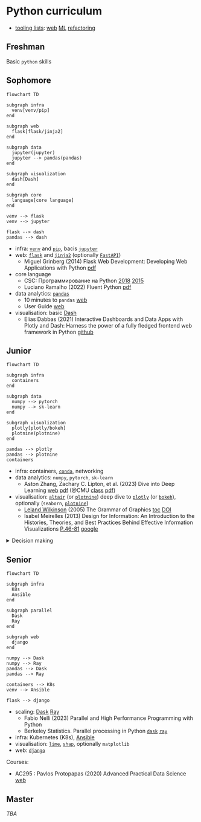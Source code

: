 # Python curriculum

- [tooling lists](https://github.com/ml-tooling):
  [web](https://github.com/ml-tooling/best-of-web-python)
  [ML](https://github.com/ml-tooling/best-of-ml-python)
  [refactoring](https://github.com/ml-tooling/best-of-python-dev#code-refactoring)
<!-- https://hackr.io/blog/best-python-libraries -->
<!-- Data generation: https://github.com/joke2k/faker -->

## Freshman

Basic `python` skills

## Sophomore

```mermaid
flowchart TD

subgraph infra
  venv[venv/pip]
end

subgraph web
  flask[flask/jinja2]
end

subgraph data
  jupyter(jupyter)
  jupyter --> pandas(pandas)
end

subgraph visualization
  dash[Dash]
end

subgraph core
  language[core language]
end

venv --> flask
venv --> jupyter

flask --> dash
pandas --> dash 
```

- infra:
  [`venv`](https://docs.python.org/3/library/venv.html) and [`pip`](https://en.wikipedia.org/wiki/Pip_(package_manager)),
  bacis [`jupyter`](https://docs.jupyter.org/en/latest/start/index.html)
- web:
  [`flask`](https://flask.palletsprojects.com/en/3.0.x/quickstart/) and [`jinja2`](https://jinja.palletsprojects.com/en/3.0.x/)
  (optionally [`FastAPI`](https://en.wikipedia.org/wiki/FastAPI))
  - Miguel Grinberg (2014) Flask Web Development: Developing Web Applications with Python
    [pdf](https://coddyschool.com/upload/Flask_Web_Development_Developing.pdf)
- core language
  - CSC: Программирование на Python
    [2018](https://compscicenter.ru/courses/python/2018-autumn/classes/)
    [2015](https://compscicenter.ru/courses/python/2015-autumn/classes/)
  - Luciano Ramalho (2022) Fluent Python
    [pdf](https://sd.blackball.lv/library/Fluent_Python_(2022).pdf)
  <!-- - Edmund Weitz (2018) Konkrete Mathematik (nicht nur) für Informatiker: Mit vielen Grafiken und Algorithmen in Python -->
- data analytics: [`pandas`](https://pandas.pydata.org/docs/getting_started/index.html)
  - 10 minutes to `pandas`
    [web](https://pandas.pydata.org/docs/user_guide/10min.html)
  - User Guide
    [web](https://pandas.pydata.org/docs/user_guide/cookbook.html)
- visualisation:
  basic [Dash](https://dash.plotly.com/tutorial)
  - Elias Dabbas (2021) Interactive Dashboards and Data Apps with Plotly and Dash: Harness the power of a fully fledged frontend web framework in Python
  [github](https://github.com/PacktPublishing/Interactive-Dashboards-and-Data-Apps-with-Plotly-and-Dash)

## Junior

```mermaid
flowchart TD

subgraph infra
  containers
end

subgraph data
  numpy --> pytorch
  numpy --> sk-learn
end

subgraph visualization
  plotly[plotly/bokeh]
  plotnine(plotnine)
end

pandas --> plotly
pandas --> plotnine
containers
```

<!-- [vk](https://vk.com/topic-51126445_30695036?offset=last)
[vk](https://vk.com/@-219830743-pdf-ebook-data-science-with-python-and-dask) -->
- infra:
  containers,
  [`conda`](https://docs.conda.io/projects/conda/en/4.6.0/_downloads/52a95608c49671267e40c689e0bc00ca/conda-cheatsheet.pdf),
  networking
- data analytics:
  `numpy`,
  `pytorch`,
  `sk-learn`
  - Aston Zhang, Zachary C. Lipton, et al. (2023) Dive into Deep Learning
    [web](https://d2l.ai/index.html) [pdf](https://d2l.ai/d2l-en.pdf)
    (@CMU
    [class](https://deeplearning.cs.cmu.edu/F22/)
    [pdf](https://deeplearning.cs.cmu.edu/F23/document/readings/d2l-en.pdf))
- visualisation:
  [`altair`](https://github.com/altair-viz/altair)
  (or [`plotnine`](https://plotnine.readthedocs.io/en/stable/gallery.html))
  deep dive to [`plotly`](https://plotly.com/python/)
  (or [`bokeh`](https://docs.bokeh.org/en/latest/docs/gallery.html)),
  optionally (`seaborn`,
  [`plotnine`](https://plotnine.readthedocs.io/en/stable/gallery.html))
  - [Leland Wilkinson](https://en.wikipedia.org/wiki/Leland_Wilkinson) (2005) The Grammar of Graphics
    [toc](https://link.springer.com/content/pdf/bfm:978-0-387-28695-2/1?pdf=chapter%20toc)
    [DOI](https://doi.org/10.1007/0-387-28695-0)
  <!-- - J Katz (2012) Designing information: Human factors and common sense in information design
    [google](https://books.google.de/books?hl=de&lr=&id=V3WcT7Ap3t4C&oi=fnd&pg=PA6&dq=Katz,+J.+(2012).+Designing+information+pdf&ots=4x18MMzkmb&sig=nUR-mmA35ydzwzmA1Za3rB-7bu0) -->
  - Isabel Meirelles (2013) Design for Information: An Introduction to the Histories, Theories, and Best Practices Behind Effective Information Visualizations
    [P.46-81](https://research.design.ncsu.edu/co-lab/wp-content/uploads/2016/01/Merelles_46-81.pdf)
    [google](https://books.google.de/books?hl=de&lr=&id=RFb0AwAAQBAJ&oi=fnd&pg=PA1&ots=Yx467WWeWq&sig=W_KA0TnZpI51ytGa5gFua52E6P8#v=onepage&q&f=false)
  <!-- - Hadley Wickham (1999) `ggplot2`: Elegant Graphics for Data Analysis [3e](https://ggplot2-book.org/) -->


<details><summary>Decision making</summary>

- [FastAPI vs Flask](https://www.turing.com/kb/fastapi-vs-flask-a-detailed-comparison)

</details>


## Senior

```mermaid
flowchart TD

subgraph infra
  K8s
  Ansible
end

subgraph parallel
  Dask
  Ray
end

subgraph web
  django
end

numpy --> Dask
numpy --> Ray
pandas --> Dask
pandas --> Ray

containers --> K8s
venv --> Ansible

flask --> django
```

- scaling:
  [Dask](https://www.dask.org/get-started)
  [Ray](https://docs.ray.io/en/latest/ray-overview/getting-started.html)
  - Fabio Nelli (2023) Parallel and High Performance Programming with Python
  - Berkeley Statistics. Parallel processing in Python
    [`dask`](https://berkeley-scf.github.io/tutorial-dask-future/python-dask.html)
    [`ray`](https://berkeley-scf.github.io/tutorial-dask-future/python-ray)
- infra:
  Kubernetes (K8s),
  [Ansible](https://docs.ansible.com/ansible/latest/getting_started/index.html)
- visualisation:
  [`lime`](https://github.com/marcotcr/lime),
  [`shap`](https://github.com/shap/shap),
  optionally `matplotlib`
- web:
  [`django`](https://docs.djangoproject.com/en/)

Courses:
- AC295 : Pavlos Protopapas (2020) Advanced Practical Data Science
  [web](https://harvard-iacs.github.io/2020F-AC295/pages/syllabus.html)

## Master

*TBA*
